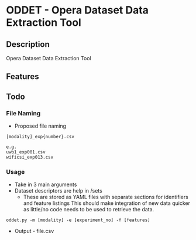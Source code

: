 # ODDET - Opera Dataset Data Extraction Tool
## Description
Opera Dataset Data Extraction Tool

## Features

## Todo

### File Naming
- Proposed file naming 

```
[modality]_exp{number}.csv

e.g.
uwb1_exp001.csv
wificsi_exp013.csv
```

### Usage 

- Take in 3 main arguments
- Dataset descriptors are help in /sets
    -   These are stored as YAML files with separate sections for identifiers and feature listings
        This should make integration of new data quicker as little/no code needs to be used to 
        retrieve the data.
```
oddet.py -m [modality] -e [experiment_no] -f [features] 
```

- Output - file.csv